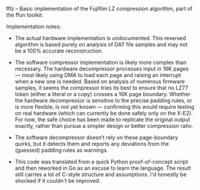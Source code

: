 fflz – Basic implementation of the Fujifilm LZ compression algorithm, part of the ffun toolkit.

Implementation notes:

- The actual hardware implementation is undocumented.
This reversed algorithm is based purely on analysis of DAT file samples and may not be a 100% accurate reconstruction.

- The software compressor implementation is likely more complex than necessary.
The hardware decompressor processes input in 16K pages — most likely using DMA to load each page and raising an interrupt when a new one is needed.
Based on analysis of numerous firmware samples, it seems the compressor tries its best to ensure that no LZ77 token (either a literal or a copy) crosses a 16K page boundary.
Whether the hardware decompressor is sensitive to the precise padding rules, or is more flexible, is not yet known — confirming this would require testing on real hardware (which can currently be done safely only on the X-E2).
For now, the safe choice has been made to replicate the original output exactly, rather than pursue a simpler design or better compression ratio.

- The software decompressor doesn’t rely on these page-boundary quirks, but it detects them and reports any deviations from the (guessed) padding rules as warnings.

- This code was translated from a quick Python proof-of-concept script and then reworked in Go as an excuse to learn the language.
The result still carries a lot of C-style structure and assumptions. I'd honestly be shocked if it couldn't be improved.
